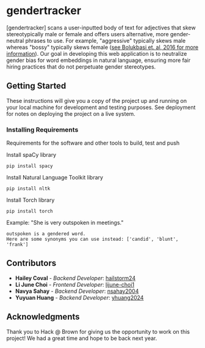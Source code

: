 # gendertracker

[gendertracker] scans a user-inputted body of text for adjectives that skew stereotypically male or female and offers users alternative, more gender-neutral phrases to use. For example, "aggressive" typically skews male whereas "bossy" typically skews female ([see Bolukbasi et. al, 2016 for more information](https://arxiv.org/pdf/1607.06520)). Our goal in developing this web application is to neutralize gender bias for word embeddings in natural language, ensuring more fair hiring practices that do not perpetuate gender stereotypes.

## Getting Started

These instructions will give you a copy of the project up and running on
your local machine for development and testing purposes. See deployment
for notes on deploying the project on a live system.

### Installing Requirements

Requirements for the software and other tools to build, test and push 

Install spaCy library

    pip install spacy

Install Natural Language Toolkit library

    pip install nltk

Install Torch library

    pip install torch

Example: "She is very outspoken in meetings."

    outspoken is a gendered word.
    Here are some synonyms you can use instead: ['candid', 'blunt', 'frank']
    
## Contributors

  - **Hailey Coval** - *Backend Developer*:
    [hailstorm24](https://github.com/hailstorm24)
  - **Li June Choi** - *Frontend Developer*:
    [lijune-choi1](https://github.com/lijune-choi1)
  - **Navya Sahay** - *Backend Developer*:
    [nsahay2004](https://github.com/nsahay2004)
  - **Yuyuan Huang** - *Backend Developer*:
    [yhuang2024](https://github.com/yhuang2024)

## Acknowledgments

Thank you to Hack @ Brown for giving us the opportunity to work on this project! We had a great time and hope to be back next year.
